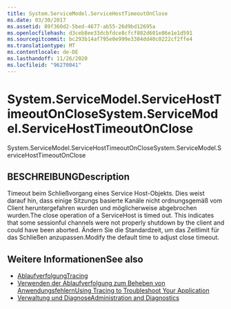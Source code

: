 ```yaml
---
title: System.ServiceModel.ServiceHostTimeoutOnClose
ms.date: 03/30/2017
ms.assetid: 89f360d2-5bed-4677-ab55-26d9bd12695a
ms.openlocfilehash: d3ceb8ee33dcbfdce8cfcf882d601e86e1e1d591
ms.sourcegitcommit: bc293b14af795e0e999e3304dd40c0222cf2ffe4
ms.translationtype: MT
ms.contentlocale: de-DE
ms.lasthandoff: 11/26/2020
ms.locfileid: "96270041"
---
```

# <a name="systemservicemodelservicehosttimeoutonclose"></a><span data-ttu-id="58685-102">System.ServiceModel.ServiceHostTimeoutOnClose</span><span class="sxs-lookup"><span data-stu-id="58685-102">System.ServiceModel.ServiceHostTimeoutOnClose</span></span>

<span data-ttu-id="58685-103">System.ServiceModel.ServiceHostTimeoutOnClose</span><span class="sxs-lookup"><span data-stu-id="58685-103">System.ServiceModel.ServiceHostTimeoutOnClose</span></span>  
  
## <a name="description"></a><span data-ttu-id="58685-104">BESCHREIBUNG</span><span class="sxs-lookup"><span data-stu-id="58685-104">Description</span></span>  

 <span data-ttu-id="58685-105">Timeout beim Schließvorgang eines Service Host-Objekts. Dies weist darauf hin, dass einige Sitzungs basierte Kanäle nicht ordnungsgemäß vom Client heruntergefahren wurden und möglicherweise abgebrochen wurden.</span><span class="sxs-lookup"><span data-stu-id="58685-105">The close operation of a ServiceHost is timed out. This indicates that some sessionful channels were not properly shutdown by the client and could have been aborted.</span></span> <span data-ttu-id="58685-106">Ändern Sie die Standardzeit, um das Zeitlimit für das Schließen anzupassen.</span><span class="sxs-lookup"><span data-stu-id="58685-106">Modify the default time to adjust close timeout.</span></span>  
  
## <a name="see-also"></a><span data-ttu-id="58685-107">Weitere Informationen</span><span class="sxs-lookup"><span data-stu-id="58685-107">See also</span></span>

- [<span data-ttu-id="58685-108">Ablaufverfolgung</span><span class="sxs-lookup"><span data-stu-id="58685-108">Tracing</span></span>](index.md)
- [<span data-ttu-id="58685-109">Verwenden der Ablaufverfolgung zum Beheben von Anwendungsfehlern</span><span class="sxs-lookup"><span data-stu-id="58685-109">Using Tracing to Troubleshoot Your Application</span></span>](using-tracing-to-troubleshoot-your-application.md)
- [<span data-ttu-id="58685-110">Verwaltung und Diagnose</span><span class="sxs-lookup"><span data-stu-id="58685-110">Administration and Diagnostics</span></span>](../index.md)
